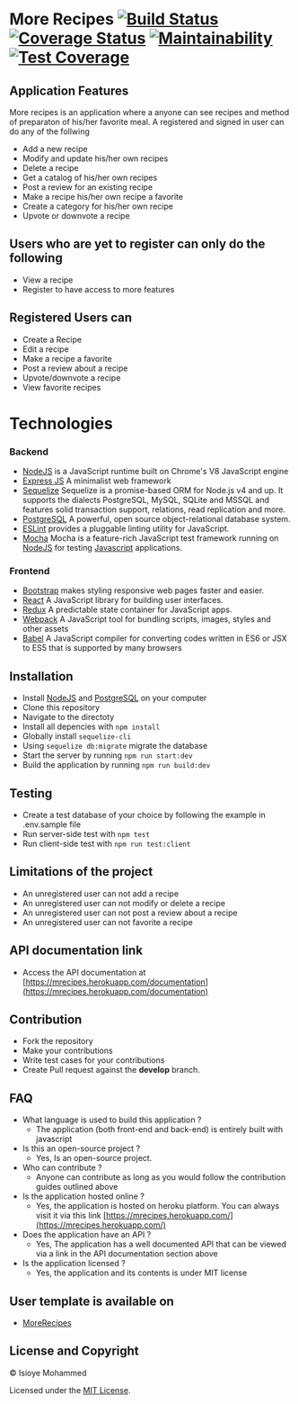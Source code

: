 # More Recipes  [![Build Status](https://travis-ci.org/codestaintin/More_Recipes.svg?branch=develop)](https://travis-ci.org/codestaintin/More_Recipes) [![Coverage Status](https://coveralls.io/repos/github/codestaintin/More_Recipes/badge.svg?branch=develop)](https://coveralls.io/github/codestaintin/More_Recipes?branch=develop) [![Maintainability](https://api.codeclimate.com/v1/badges/ab6da5612815d0af82b6/maintainability)](https://codeclimate.com/github/codestaintin/More_Recipes/maintainability) [![Test Coverage](https://api.codeclimate.com/v1/badges/ab6da5612815d0af82b6/test_coverage)](https://codeclimate.com/github/codestaintin/More_Recipes/test_coverage)

## Application Features
More recipes is an application where a anyone can see recipes and method of preparaton of his/her favorite meal. A registered and signed in user can do any of the follwing
- Add a new recipe
- Modify and update his/her own recipes
- Delete a recipe
- Get a catalog of his/her own recipes
- Post a review for an existing recipe
- Make a recipe his/her own recipe a favorite
- Create a category for his/her own recipe
- Upvote or downvote a recipe

## Users who are yet to register can only do the following
- View a recipe
- Register to have access to more features

## Registered Users can
- Create a Recipe
- Edit a recipe
- Make a recipe a favorite
- Post a review about a recipe
- Upvote/downvote a recipe
- View favorite recipes

# Technologies
### Backend
- [NodeJS](http://nodejs.org/en) is a JavaScript runtime built on Chrome's V8 JavaScript engine
- [Express JS](http://express.com) A minimalist web framework
- [Sequelize](http://docs.sequelizejs.com/) Sequelize is a promise-based ORM for Node.js v4 and up. It supports the dialects PostgreSQL, MySQL, SQLite and MSSQL and features solid transaction support, relations, read replication and more.
- [PostgreSQL](https://www.postgresql.org/) A powerful, open source object-relational database system.
- [ESLint](eslint.org) provides a pluggable linting utility for JavaScript.
- [Mocha](https://mochajs.org/) Mocha is a feature-rich JavaScript test framework running on [NodeJS](nodejs.org/en) for testing [Javascript](javascript.com) applications.

### Frontend
- [Bootstrap](https://getbootstrap.com/) makes styling responsive web pages faster and easier.
- [React](https://facebook.github.io/react/) A JavaScript library for building user interfaces.
- [Redux](http://redux.js.org/) A predictable state container for JavaScript apps.
- [Webpack](https://webpack.js.org/) A JavaScript tool for bundling scripts, images, styles and other assets
- [Babel](https://babeljs.io/) A JavaScript compiler for converting codes written in ES6 or JSX to ES5 that is supported by many browsers

## Installation
- Install [NodeJS](http://nodejs.org/en) and [PostgreSQL](https://www.postgresql.org/) on your computer
- Clone this repository
- Navigate to the directoty
- Install all depencies with ```npm install```
- Globally install ```sequelize-cli```
- Using ```sequelize db:migrate``` migrate the database
- Start the server by running ```npm run start:dev```
- Build the application by running ``npm run build:dev``

## Testing
-   Create a test database of your choice by following the example in .env.sample file
-   Run server-side test with `npm test`
-   Run client-side test with `npm run test:client`

## Limitations of the project
- An unregistered user can not add a recipe
- An unregistered user can not modify or delete a recipe
- An unregistered user can not post a review about a recipe
- An unregistered user can not favorite a recipe

## API documentation link
- Access the API documentation at [https://mrecipes.herokuapp.com/documentation](https://mrecipes.herokuapp.com/documentation)

## Contribution
  * Fork the repository
  * Make your contributions
  * Write test cases for your contributions
  * Create Pull request against the **develop** branch.

## FAQ

* What language is used to build this application ?
  - The application (both front-end and back-end) is entirely built with javascript
* Is this an open-source project ?
  - Yes, Is an open-source project.
* Who can contribute ?
  - Anyone can contribute as long as you would follow the contribution guides outlined above
* Is the application hosted online ?
  - Yes, the application is hosted on heroku platform. You can always visit it via this link [https://mrecipes.herokuapp.com/](https://mrecipes.herokuapp.com/)
* Does the application have an API ?
  - Yes, The application has a well documented API that can be viewed via a link in the API documentation section above
* Is the application licensed ? 
  - Yes, the application and its contents is under MIT license
  
## User template is available on
- [MoreRecipes](https://codestaintin.github.io/more_recipes_ui)

## License and Copyright
&copy; Isioye Mohammed

Licensed under the [MIT License](LICENSE).
